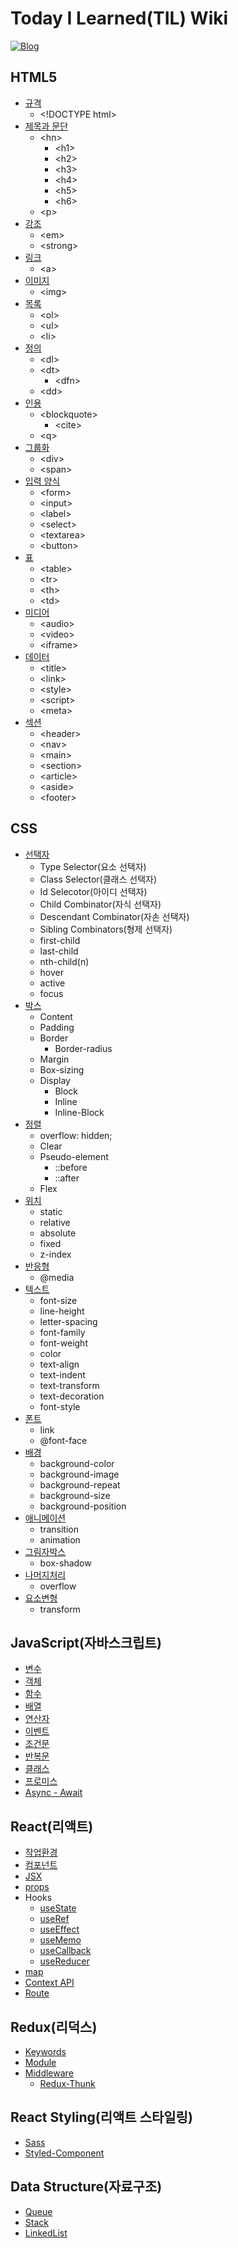 # Today I Learned(TIL) Wiki

[![Blog](https://img.shields.io/badge/Blog-junjangsee.github.io-informational)](https://junjangsee.github.io/)

## HTML5

- [규격](https://github.com/junjangsee/TIL/blob/master/html/규격.md)
  - \<!DOCTYPE html>
- [제목과 문단](https://github.com/junjangsee/TIL/blob/master/html/제목과문단.md)
  - \<hn>
    - \<h1>
    - \<h2>
    - \<h3>
    - \<h4>
    - \<h5>
    - \<h6>
  - \<p>
- [강조](https://github.com/junjangsee/TIL/blob/master/html/강조.md)
  - \<em>
  - \<strong>
- [링크](https://github.com/junjangsee/TIL/blob/master/html/링크.md)
  - \<a>
- [이미지](https://github.com/junjangsee/TIL/blob/master/html/이미지.md)
  - \<img>
- [목록](https://github.com/junjangsee/TIL/blob/master/html/목록.md)
  - \<ol>
  - \<ul>
  - \<li>
- [정의](https://github.com/junjangsee/TIL/blob/master/html/정의.md)
  - \<dl>
  - \<dt>
    - \<dfn>
  - \<dd>
- [인용](https://github.com/junjangsee/TIL/blob/master/html/인용.md)
  - \<blockquote>
    - \<cite>
  - \<q>
- [그룹화](https://github.com/junjangsee/TIL/blob/master/html/그룹화.md)
  - \<div>
  - \<span>
- [입력 양식](https://github.com/junjangsee/TIL/blob/master/html/입력양식.md)
  - \<form>
  - \<input>
  - \<label>
  - \<select>
  - \<textarea>
  - \<button>
- [표](https://github.com/junjangsee/TIL/blob/master/html/표.md)
  - \<table>
  - \<tr>
  - \<th>
  - \<td>
- [미디어](https://github.com/junjangsee/TIL/blob/master/html/미디어.md)
  - \<audio>
  - \<video>
  - \<iframe>
- [데이터](https://github.com/junjangsee/TIL/blob/master/html/데이터.md)
  - \<title>
  - \<link>
  - \<style>
  - \<script>
  - \<meta>
- [섹션](https://github.com/junjangsee/TIL/blob/master/html/섹션.md)
  - \<header>
  - \<nav>
  - \<main>
  - \<section>
  - \<article>
  - \<aside>
  - \<footer>

## CSS

- [선택자](https://github.com/junjangsee/TIL/blob/master/css/선택자.md)
  - Type Selector(요소 선택자)
  - Class Selector(클래스 선택자)
  - Id Selecotor(아이디 선택자)
  - Child Combinator(자식 선택자)
  - Descendant Combinator(자손 선택자)
  - Sibling Combinators(형제 선택자)
  - first-child
  - last-child
  - nth-child(n)
  - hover
  - active
  - focus
- [박스](https://github.com/junjangsee/TIL/blob/master/css/박스.md)
  - Content
  - Padding
  - Border
    - Border-radius
  - Margin
  - Box-sizing
  - Display
    - Block
    - Inline
    - Inline-Block
- [정렬](https://github.com/junjangsee/TIL/blob/master/css/정렬.md)
  - overflow: hidden;
  - Clear
  - Pseudo-element
    - ::before
    - ::after
  - Flex
- [위치](https://github.com/junjangsee/TIL/blob/master/css/위치.md)
  - static
  - relative
  - absolute
  - fixed
  - z-index
- [반응형](https://github.com/junjangsee/TIL/blob/master/css/반응형.md)
  - @media
- [텍스트](https://github.com/junjangsee/TIL/blob/master/css/텍스트.md)
  - font-size
  - line-height
  - letter-spacing
  - font-family
  - font-weight
  - color
  - text-align
  - text-indent
  - text-transform
  - text-decoration
  - font-style
- [폰트](https://github.com/junjangsee/TIL/blob/master/css/폰트.md)
  - link
  - @font-face
- [배경](https://github.com/junjangsee/TIL/blob/master/css/배경.md)
  - background-color
  - background-image
  - background-repeat
  - background-size
  - background-position
- [애니메이션](https://github.com/junjangsee/TIL/blob/master/css/애니메이션.md)
  - transition
  - animation
- [그림자박스](https://github.com/junjangsee/TIL/blob/master/css/그림자박스.md)
  - box-shadow
- [나머지처리](https://github.com/junjangsee/TIL/blob/master/css/나머지처리.md)
  - overflow
- [요소변형](https://github.com/junjangsee/TIL/blob/master/css/요소변형.md)
  - transform

## JavaScript(자바스크립트)

- [변수](https://github.com/junjangsee/TIL/blob/master/javascript/변수.md)
- [객체](https://github.com/junjangsee/TIL/blob/master/javascript/객체.md)
- [함수](https://github.com/junjangsee/TIL/blob/master/javascript/함수.md)
- [배열](https://github.com/junjangsee/TIL/blob/master/javascript/배열.md)
- [연산자](https://github.com/junjangsee/TIL/blob/master/javascript/연산자.md)
- [이벤트](https://github.com/junjangsee/TIL/blob/master/javascript/이벤트.md)
- [조건문](https://github.com/junjangsee/TIL/blob/master/javascript/조건문.md)
- [반복문](https://github.com/junjangsee/TIL/blob/master/javascript/반복문.md)
- [클래스](https://github.com/junjangsee/TIL/blob/master/javascript/클래스.md)
- [프로미스](https://github.com/junjangsee/TIL/blob/master/javascript/프로미스.md)
- [Async - Await](https://github.com/junjangsee/TIL/blob/master/javascript/async-await.md)

## React(리액트)

- [작업환경](https://github.com/junjangsee/TIL/blob/master/react/작업환경.md)
- [컴포넌트](https://github.com/junjangsee/TIL/blob/master/react/컴포넌트.md)
- [JSX](https://github.com/junjangsee/TIL/blob/master/react/jsx.md)
- [props](https://github.com/junjangsee/TIL/blob/master/react/props.md)
- Hooks
  - [useState](https://github.com/junjangsee/TIL/blob/master/react/useState.md)
  - [useRef](https://github.com/junjangsee/TIL/blob/master/react/useRef.md)
  - [useEffect](https://github.com/junjangsee/TIL/blob/master/react/useEffect.md)
  - [useMemo](https://github.com/junjangsee/TIL/blob/master/react/useMemo.md)
  - [useCallback](https://github.com/junjangsee/TIL/blob/master/react/useCallback.md)
  - [useReducer](https://github.com/junjangsee/TIL/blob/master/react/useReducer.md)
- [map](https://github.com/junjangsee/TIL/blob/master/react/map.md)
- [Context API](https://github.com/junjangsee/TIL/blob/master/react/contextAPI.md)
- [Route](https://github.com/junjangsee/TIL/blob/master/react/route.md)

## Redux(리덕스)

- [Keywords](https://github.com/junjangsee/TIL/blob/master/redux/keyword.md)
- [Module](https://github.com/junjangsee/TIL/blob/master/redux/module.md)
- [Middleware](https://github.com/junjangsee/TIL/blob/master/redux/middleware.md)
  - [Redux-Thunk](https://github.com/junjangsee/TIL/blob/master/redux/redux-thunk.md)

## React Styling(리액트 스타일링)

- [Sass](https://github.com/junjangsee/TIL/blob/master/react/sass.md)
- [Styled-Component](https://github.com/junjangsee/TIL/blob/master/react/styledComponent.md)

## Data Structure(자료구조)

- [Queue](https://github.com/junjangsee/TIL/blob/master/data-structure/queue.md)
- [Stack](https://github.com/junjangsee/TIL/blob/master/data-structure/stack.md)
- [LinkedList](https://github.com/junjangsee/TIL/blob/master/data-structure/linkedList.md)
